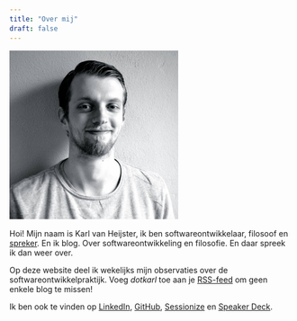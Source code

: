 ```yaml
---
title: "Over mij"
draft: false
---
```


<img class="rounded center" src="karl-van-heijster.jpg" width="300" />
<br/>


Hoi! Mijn naam is Karl van Heijster, ik ben softwareontwikkelaar, filosoof en [spreker](/public-speaking). En ik blog. Over softwareontwikkeling en filosofie. En daar spreek ik dan weer over.


Op deze website deel ik wekelijks mijn observaties over de softwareontwikkelpraktijk. Voeg *dotkarl* toe aan je [RSS-feed](/index.xml/) om geen enkele blog te missen!


Ik ben ook te vinden op [LinkedIn](https://www.linkedin.com/in/karl-van-heijster-833503aa/), [GitHub](https://github.com/dotkarl), [Sessionize](https://sessionize.com/karl-van-heijster) en [Speaker Deck](https://speakerdeck.com/dotkarl).
